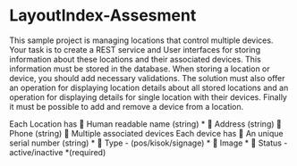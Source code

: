 # LayoutIndex-Assesment
This sample project is managing locations that control multiple devices.
Your task is to create a REST service and User interfaces for storing information
about these locations and their associated devices. This information must be
stored in the database. When storing a location or device, you should add
necessary validations.
The solution must also offer an operation for displaying location details about
all stored locations and an operation for displaying details for single location
with their devices. Finally it must be possible to add and remove a device from
a location.

Each Location has
 Human readable name (string) *
 Address (string)
 Phone (string)
 Multiple associated devices
Each device has
 An unique serial number (string) *
 Type - (pos/kisok/signage) *
 Image *
 Status - active/inactive
*(required)
